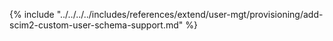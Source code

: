 {% include "../../../../includes/references/extend/user-mgt/provisioning/add-scim2-custom-user-schema-support.md" %}
